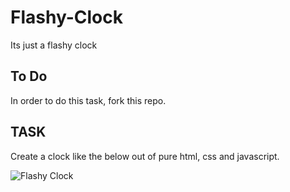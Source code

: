 # Flashy-Clock
Its just a flashy clock

## To Do
In order to do this task, fork this repo.

## TASK
Create a clock like the below out of pure html, css and javascript.

![Flashy Clock](https://media.giphy.com/media/KGD1TNpsl5yFy/giphy.gif "Flashy Clock")
